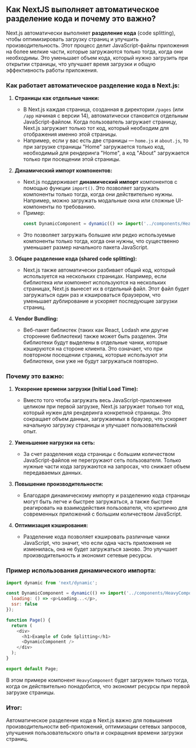 ## Как NextJS выполняет автоматическое разделение кода и почему это важно?

Next.js автоматически выполняет **разделение кода** (code splitting), чтобы оптимизировать загрузку страниц и улучшить производительность. Этот процесс делит JavaScript-файлы приложения на более мелкие части, которые загружаются только тогда, когда они необходимы. Это уменьшает объем кода, который нужно загрузить при открытии страницы, что улучшает время загрузки и общую эффективность работы приложения.

### Как работает автоматическое разделение кода в Next.js:

1. **Страницы как отдельные чанки:**
   - В Next.js каждая страница, созданная в директории `/pages` (или `/app` начиная с версии 14), автоматически становится отдельным JavaScript-файлом. Когда пользователь загружает страницу, Next.js загружает только тот код, который необходим для отображения именно этой страницы.
   - Например, если у вас есть две страницы — `home.js` и `about.js`, то при загрузке страницы "Home" загружается только код, необходимый для рендеринга "Home", а код "About" загружается только при посещении этой страницы.

2. **Динамический импорт компонентов:**
   - Next.js поддерживает **динамический импорт** компонентов с помощью функции `import()`. Это позволяет загружать компоненты только тогда, когда они действительно нужны. Например, можно загружать модальные окна или сложные UI-компоненты по требованию.
   - Пример:
     ```js
     const DynamicComponent = dynamic(() => import('../components/HeavyComponent'));
     ```
   - Это позволяет загружать большие или редко используемые компоненты только тогда, когда они нужны, что существенно уменьшает размер начального пакета JavaScript.

3. **Общее разделение кода (shared code splitting):**
   - Next.js также автоматически разбивает общий код, который используется на нескольких страницах. Например, если библиотека или компонент используются на нескольких страницах, Next.js вынесет их в отдельный файл. Этот файл будет загружаться один раз и кэшироваться браузером, что уменьшает дублирование и ускоряет последующие загрузки страниц.

4. **Vendor Bundling:**
   - Веб-пакет библиотек (таких как React, Lodash или другие сторонние библиотеки) также может быть разделен. Эти библиотеки будут выделены в отдельные чанки, которые кэшируются на стороне клиента. Это означает, что при повторном посещении страниц, которые используют эти библиотеки, они уже не будут загружаться повторно.

### Почему это важно:

1. **Ускорение времени загрузки (Initial Load Time):**
   - Вместо того чтобы загружать весь JavaScript-приложение целиком при первой загрузке, Next.js загружает только тот код, который нужен для рендеринга конкретной страницы. Это сокращает объем данных, загружаемых в браузер, что ускоряет начальную загрузку страницы и улучшает пользовательский опыт.

2. **Уменьшение нагрузки на сеть:**
   - За счет разделения кода страницы с большим количеством JavaScript-файлов не перегружают сеть пользователя. Только нужные части кода загружаются на запросах, что снижает объем передаваемых данных.

3. **Повышение производительности:**
   - Благодаря динамическому импорту и разделению кода страницы могут быть легче и быстрее загружаться, а также быстрее реагировать на взаимодействия пользователя, что критично для современных приложений с большим количеством JavaScript.

4. **Оптимизация кэширования:**
   - Разделение кода позволяет кэшировать различные чанки JavaScript, что значит, что если одна часть приложения не изменилась, она не будет загружаться заново. Это улучшает производительность и экономит сетевые ресурсы.

### Пример использования динамического импорта:

```js
import dynamic from 'next/dynamic';

const DynamicComponent = dynamic(() => import('../components/HeavyComponent'), {
  loading: () => <p>Loading...</p>,
  ssr: false
});

function Page() {
  return (
    <div>
      <h1>Example of Code Splitting</h1>
      <DynamicComponent />
    </div>
  );
}

export default Page;
```

В этом примере компонент `HeavyComponent` будет загружен только тогда, когда он действительно понадобится, что экономит ресурсы при первой загрузке страницы.

### Итог:
Автоматическое разделение кода в Next.js важно для повышения производительности веб-приложений, оптимизации сетевых запросов, улучшения пользовательского опыта и сокращения времени загрузки страниц.